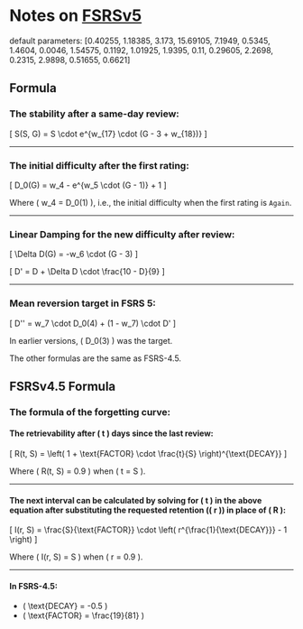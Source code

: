 # Notes on [FSRSv5](https://github.com/open-spaced-repetition/fsrs4anki/wiki/The-Algorithm)
default parameters:
[0.40255, 1.18385, 3.173, 15.69105, 7.1949, 0.5345, 1.4604, 0.0046, 1.54575, 0.1192, 1.01925, 1.9395, 0.11, 0.29605, 2.2698, 0.2315, 2.9898, 0.51655, 0.6621]


## Formula

### The stability after a same-day review:
\[ S(S, G) = S \cdot e^{w_{17} \cdot (G - 3 + w_{18})} \]

---

### The initial difficulty after the first rating:
\[ D_0(G) = w_4 - e^{w_5 \cdot (G - 1)} + 1 \]

Where \( w_4 = D_0(1) \), i.e., the initial difficulty when the first rating is `Again`.

---

### Linear Damping for the new difficulty after review:
\[ \Delta D(G) = -w_6 \cdot (G - 3) \]

\[ D' = D + \Delta D \cdot \frac{10 - D}{9} \]

---

### Mean reversion target in FSRS 5:
\[ D'' = w_7 \cdot D_0(4) + (1 - w_7) \cdot D' \]

In earlier versions, \( D_0(3) \) was the target.

The other formulas are the same as FSRS-4.5.

## FSRSv4.5 Formula

### The formula of the forgetting curve:

#### The retrievability after \( t \) days since the last review:
\[ R(t, S) = \left( 1 + \text{FACTOR} \cdot \frac{t}{S} \right)^{\text{DECAY}} \]

Where \( R(t, S) = 0.9 \) when \( t = S \).

---

#### The next interval can be calculated by solving for \( t \) in the above equation after substituting the requested retention (\( r \)) in place of \( R \):
\[ I(r, S) = \frac{S}{\text{FACTOR}} \cdot \left( r^{\frac{1}{\text{DECAY}}} - 1 \right) \]

Where \( I(r, S) = S \) when \( r = 0.9 \).

---

#### In FSRS-4.5:
- \( \text{DECAY} = -0.5 \)
- \( \text{FACTOR} = \frac{19}{81} \)

